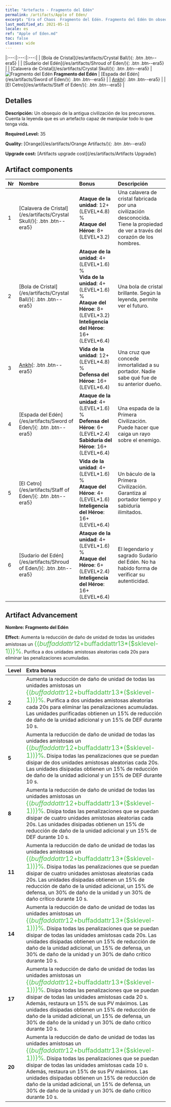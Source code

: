 ```yaml
---
title: "Artefacto - Fragmento del Edén"
permalink: /artifacts/Apple of Eden/
excerpt: "Era of Chaos  Fragmento del Edén. Fragmento del Edén Un obsequio de la antigua civilización de los precursores. Cuenta la leyenda que es un artefacto capaz de manipular todo lo que tenga vida."
last_modified_at: 2021-05-11
locale: es
ref: "Apple of Eden.md"
toc: false
classes: wide
---
```


  |:---:|:---:|:---:| 
  |  [Bola de Cristal](/es/artifacts/Crystal Ball/){: .btn .btn--era5} |   |  [Sudario del Edén](/es/artifacts/Shroud of Eden/){: .btn .btn--era5} | 
  |  [Calavera de Cristal](/es/artifacts/Crystal Skull/){: .btn .btn--era5} | ![Fragmento del Edén](/images/t/icon_artifact_49.png) **Fragmento del Edén** |  [Espada del Edén](/es/artifacts/Sword of Eden/){: .btn .btn--era5} | 
  |  [Ankh](/es/artifacts/Ankh/){: .btn .btn--era5} |   |  [El Cetro](/es/artifacts/Staff of Eden/){: .btn .btn--era5} | 


## Detalles

 **Descripción:** Un obsequio de la antigua civilización de los precursores. Cuenta la leyenda que es un artefacto capaz de manipular todo lo que tenga vida.

 **Required Level:** 35

 **Quality:** [Orange](/es/artifacts/Orange Artifacts/){: .btn .btn--era5}

 **Upgrade cost:** [Artifacts upgrade cost](/es/artifacts/Artifacts Upgrade/)



## Artifact components

  | Nr |    Nombre    |   Bonus | Descripción | 
  |:---|:-----------|:--------|:------------| 
  | 1 | [Calavera de Cristal](/es/artifacts/Crystal Skull/){: .btn .btn--era5} | **Ataque de la unidad**: 12+(LEVEL\*4.8) %<br/>**Ataque del Héroe**: 8+(LEVEL\*3.2) | Una calavera de cristal fabricada por una civilización desconocida. Tiene la propiedad de ver a través del corazón de los hombres. | 
  | 2 | [Bola de Cristal](/es/artifacts/Crystal Ball/){: .btn .btn--era5} | **Ataque de la unidad**: 4+(LEVEL\*1.6) %<br/>**Vida de la unidad**: 4+(LEVEL\*1.6) %<br/>**Ataque del Héroe**: 8+(LEVEL\*3.2)<br/>**Inteligencia del Héroe**: 16+(LEVEL\*6.4) | Una bola de cristal brillante. Según la leyenda, permite ver el futuro. | 
  | 3 | [Ankh](/es/artifacts/Ankh/){: .btn .btn--era5} | **Vida de la unidad**: 12+(LEVEL\*4.8) %<br/>**Defensa del Héroe**: 16+(LEVEL\*6.4) | Una cruz que concede inmortalidad a su portador. Nadie sabe qué fue de su anterior dueño. | 
  | 4 | [Espada del Edén](/es/artifacts/Sword of Eden/){: .btn .btn--era5} | **Ataque de la unidad**: 4+(LEVEL\*1.6) %<br/>**Defensa del Héroe**: 6+(LEVEL\*2.4)<br/>**Sabiduría del Héroe**: 16+(LEVEL\*6.4) | Una espada de la Primera Civilización. Puede hacer que caiga un rayo sobre el enemigo. | 
  | 5 | [El Cetro](/es/artifacts/Staff of Eden/){: .btn .btn--era5} | **Vida de la unidad**: 4+(LEVEL\*1.6) %<br/>**Ataque del Héroe**: 4+(LEVEL\*1.6)<br/>**Inteligencia del Héroe**: 16+(LEVEL\*6.4) | Un báculo de la Primera Civilización. Garantiza al portador tiempo y sabiduría ilimitados. | 
  | 6 | [Sudario del Edén](/es/artifacts/Shroud of Eden/){: .btn .btn--era5} | **Ataque de la unidad**: 4+(LEVEL\*1.6) %<br/>**Ataque del Héroe**: 6+(LEVEL\*2.4)<br/>**Inteligencia del Héroe**: 16+(LEVEL\*6.4) | El legendario y sagrado Sudario del Edén. No ha habido forma de verificar su autenticidad. | 


## Artifact Advancement

 **Nombre: Fragmento del Edén**

 **Effect:** Aumenta la reducción de daño de unidad de todas las unidades amistosas un <span style="color: #48b946;font-size:20px">{($buffaddattr12+$buffaddattr13*($sklevel-1))}%</span>. Purifica a dos unidades amistosas aleatorias cada 20s para eliminar las penalizaciones acumuladas.

  |  Level  |    Extra bonus  | 
  |:--------|:----------------| 
  | **2** | Aumenta la reducción de daño de unidad de todas las unidades amistosas un <span style="color: #48b946;font-size:20px">{($buffaddattr12+$buffaddattr13*($sklevel-1))}%</span>. Purifica a dos unidades amistosas aleatorias cada 20s para eliminar las penalizaciones acumuladas. Las unidades purificadas obtienen un 15% de reducción de daño de la unidad adicional y un 15% de DEF durante 10 s. | 
  | **5** | Aumenta la reducción de daño de unidad de todas las unidades amistosas un <span style="color: #48b946;font-size:20px">{($buffaddattr12+$buffaddattr13*($sklevel-1))}%</span>. Disipa todas las penalizaciones que se puedan disipar de dos unidades amistosas aleatorias cada 20s. Las unidades disipadas obtienen un 15% de reducción de daño de la unidad adicional y un 15% de DEF durante 10 s. | 
  | **8** | Aumenta la reducción de daño de unidad de todas las unidades amistosas un <span style="color: #48b946;font-size:20px">{($buffaddattr12+$buffaddattr13*($sklevel-1))}%</span>. Disipa todas las penalizaciones que se puedan disipar de cuatro unidades amistosas aleatorias cada 20s. Las unidades disipadas obtienen un 15% de reducción de daño de la unidad adicional y un 15% de DEF durante 10 s. | 
  | **11** | Aumenta la reducción de daño de unidad de todas las unidades amistosas un <span style="color: #48b946;font-size:20px">{($buffaddattr12+$buffaddattr13*($sklevel-1))}%</span>. Disipa todas las penalizaciones que se puedan disipar de cuatro unidades amistosas aleatorias cada 20s. Las unidades disipadas obtienen un 15% de reducción de daño de la unidad adicional, un 15% de defensa, un 30% de daño de la unidad y un 30% de daño crítico durante 10 s. | 
  | **14** | Aumenta la reducción de daño de unidad de todas las unidades amistosas un <span style="color: #48b946;font-size:20px">{($buffaddattr12+$buffaddattr13*($sklevel-1))}%</span>. Disipa todas las penalizaciones que se puedan disipar de todas las unidades amistosas cada 20s. Las unidades disipadas obtienen un 15% de reducción de daño de la unidad adicional, un 15% de defensa, un 30% de daño de la unidad y un 30% de daño crítico durante 10 s. | 
  | **17** | Aumenta la reducción de daño de unidad de todas las unidades amistosas un <span style="color: #48b946;font-size:20px">{($buffaddattr12+$buffaddattr13*($sklevel-1))}%</span>. Disipa todas las penalizaciones que se puedan disipar de todas las unidades amistosas cada 20 s. Además, restaura un 15% de sus PV máximos. Las unidades disipadas obtienen un 15% de reducción de daño de la unidad adicional, un 15% de defensa, un 30% de daño de la unidad y un 30% de daño crítico durante 10 s. | 
  | **20** | Aumenta la reducción de daño de unidad de todas las unidades amistosas un <span style="color: #48b946;font-size:20px">{($buffaddattr12+$buffaddattr13*($sklevel-1))}%</span>. Disipa todas las penalizaciones que se puedan disipar de todas las unidades amistosas cada 10 s. Además, restaura un 15% de sus PV máximos. Las unidades disipadas obtienen un 15% de reducción de daño de la unidad adicional, un 15% de defensa, un 30% de daño de la unidad y un 30% de daño crítico durante 10 s. | 

